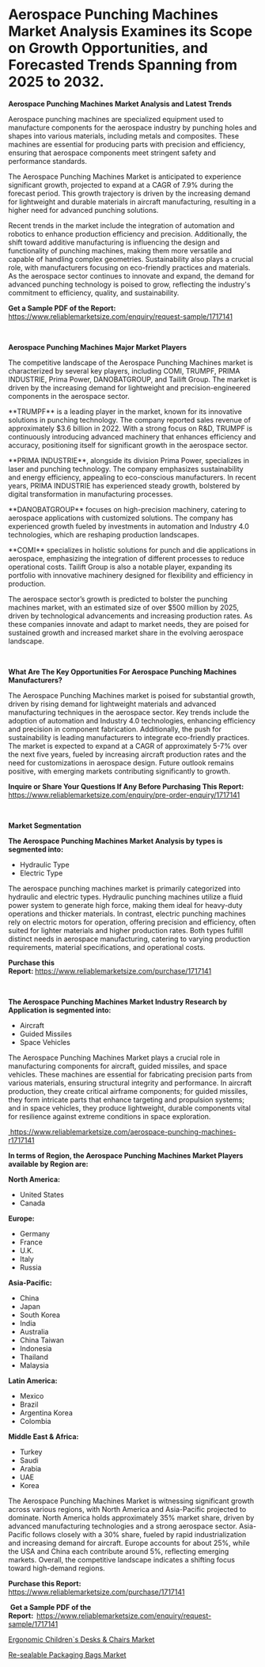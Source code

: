 <p><h1>Aerospace Punching Machines Market Analysis Examines its Scope on Growth Opportunities, and Forecasted Trends Spanning from 2025 to 2032.</h1></p><p><strong>Aerospace Punching Machines Market Analysis and Latest Trends</strong></p>
<p><p>Aerospace punching machines are specialized equipment used to manufacture components for the aerospace industry by punching holes and shapes into various materials, including metals and composites. These machines are essential for producing parts with precision and efficiency, ensuring that aerospace components meet stringent safety and performance standards.</p><p>The Aerospace Punching Machines Market is anticipated to experience significant growth, projected to expand at a CAGR of 7.9% during the forecast period. This growth trajectory is driven by the increasing demand for lightweight and durable materials in aircraft manufacturing, resulting in a higher need for advanced punching solutions.</p><p>Recent trends in the market include the integration of automation and robotics to enhance production efficiency and precision. Additionally, the shift toward additive manufacturing is influencing the design and functionality of punching machines, making them more versatile and capable of handling complex geometries. Sustainability also plays a crucial role, with manufacturers focusing on eco-friendly practices and materials. As the aerospace sector continues to innovate and expand, the demand for advanced punching technology is poised to grow, reflecting the industry's commitment to efficiency, quality, and sustainability.</p></p>
<p><strong>Get a Sample PDF of the Report:&nbsp;</strong> <a href="https://www.reliablemarketsize.com/enquiry/request-sample/1717141?utm_campaign=1901&utm_medium=2&utm_source=Github&utm_content=ia&utm_term=25032025&utm_id=aerospace-punching-machines">https://www.reliablemarketsize.com/enquiry/request-sample/1717141</a></p>
<p>&nbsp;</p>
<p><strong>Aerospace Punching Machines Major Market Players</strong></p>
<p><p>The competitive landscape of the Aerospace Punching Machines market is characterized by several key players, including COMI, TRUMPF, PRIMA INDUSTRIE, Prima Power, DANOBATGROUP, and Tailift Group. The market is driven by the increasing demand for lightweight and precision-engineered components in the aerospace sector.</p><p>**TRUMPF** is a leading player in the market, known for its innovative solutions in punching technology. The company reported sales revenue of approximately $3.6 billion in 2022. With a strong focus on R&D, TRUMPF is continuously introducing advanced machinery that enhances efficiency and accuracy, positioning itself for significant growth in the aerospace sector.</p><p>**PRIMA INDUSTRIE**, alongside its division Prima Power, specializes in laser and punching technology. The company emphasizes sustainability and energy efficiency, appealing to eco-conscious manufacturers. In recent years, PRIMA INDUSTRIE has experienced steady growth, bolstered by digital transformation in manufacturing processes.</p><p>**DANOBATGROUP** focuses on high-precision machinery, catering to aerospace applications with customized solutions. The company has experienced growth fueled by investments in automation and Industry 4.0 technologies, which are reshaping production landscapes.</p><p>**COMI** specializes in holistic solutions for punch and die applications in aerospace, emphasizing the integration of different processes to reduce operational costs. Tailift Group is also a notable player, expanding its portfolio with innovative machinery designed for flexibility and efficiency in production.</p><p>The aerospace sector’s growth is predicted to bolster the punching machines market, with an estimated size of over $500 million by 2025, driven by technological advancements and increasing production rates. As these companies innovate and adapt to market needs, they are poised for sustained growth and increased market share in the evolving aerospace landscape.</p></p>
<p>&nbsp;</p>
<p><strong>What Are The Key Opportunities For Aerospace Punching Machines Manufacturers?</strong></p>
<p><p>The Aerospace Punching Machines market is poised for substantial growth, driven by rising demand for lightweight materials and advanced manufacturing techniques in the aerospace sector. Key trends include the adoption of automation and Industry 4.0 technologies, enhancing efficiency and precision in component fabrication. Additionally, the push for sustainability is leading manufacturers to integrate eco-friendly practices. The market is expected to expand at a CAGR of approximately 5-7% over the next five years, fueled by increasing aircraft production rates and the need for customizations in aerospace design. Future outlook remains positive, with emerging markets contributing significantly to growth.</p></p>
<p><strong>Inquire or Share Your Questions If Any Before Purchasing This Report:</strong> <a href="https://www.reliablemarketsize.com/enquiry/pre-order-enquiry/1717141?utm_campaign=1901&utm_medium=2&utm_source=Github&utm_content=ia&utm_term=25032025&utm_id=aerospace-punching-machines">https://www.reliablemarketsize.com/enquiry/pre-order-enquiry/1717141</a></p>
<p>&nbsp;</p>
<p><strong>Market Segmentation</strong></p>
<p><strong>The Aerospace Punching Machines Market Analysis by types is segmented into:</strong></p>
<p><ul><li>Hydraulic Type</li><li>Electric Type</li></ul></p>
<p><p>The aerospace punching machines market is primarily categorized into hydraulic and electric types. Hydraulic punching machines utilize a fluid power system to generate high force, making them ideal for heavy-duty operations and thicker materials. In contrast, electric punching machines rely on electric motors for operation, offering precision and efficiency, often suited for lighter materials and higher production rates. Both types fulfill distinct needs in aerospace manufacturing, catering to varying production requirements, material specifications, and operational costs.</p></p>
<p><strong>Purchase this Report:&nbsp;</strong><a href="https://www.reliablemarketsize.com/purchase/1717141?utm_campaign=1901&utm_medium=2&utm_source=Github&utm_content=ia&utm_term=25032025&utm_id=aerospace-punching-machines">https://www.reliablemarketsize.com/purchase/1717141</a></p>
<p>&nbsp;</p>
<p><strong>The Aerospace Punching Machines Market Industry Research by Application is segmented into:</strong></p>
<p><ul><li>Aircraft</li><li>Guided Missiles</li><li>Space Vehicles</li></ul></p>
<p><p>The Aerospace Punching Machines Market plays a crucial role in manufacturing components for aircraft, guided missiles, and space vehicles. These machines are essential for fabricating precision parts from various materials, ensuring structural integrity and performance. In aircraft production, they create critical airframe components; for guided missiles, they form intricate parts that enhance targeting and propulsion systems; and in space vehicles, they produce lightweight, durable components vital for resilience against extreme conditions in space exploration.</p></p>
<p><a href="https://www.reliablemarketsize.com/aerospace-punching-machines-r1717141?utm_campaign=1901&utm_medium=2&utm_source=Github&utm_content=ia&utm_term=25032025&utm_id=aerospace-punching-machines">&nbsp;https://www.reliablemarketsize.com/aerospace-punching-machines-r1717141</a></p>
<p><strong>In terms of Region, the Aerospace Punching Machines Market Players available by Region are:</strong></p>
<p>
    <p> <strong> North America: </strong>
        <ul>
            <li>United States</li>
            <li>Canada</li>
        </ul>
        </p> 
    <p> <strong> Europe: </strong>
        <ul>
            <li>Germany</li>
            <li>France</li>
            <li>U.K.</li>
            <li>Italy</li>
            <li>Russia</li>
        </ul>
        </p> 
    <p> <strong> Asia-Pacific: </strong>
        <ul>
            <li>China</li>
            <li>Japan</li>
            <li>South Korea</li>
            <li>India</li>
            <li>Australia</li>
            <li>China Taiwan</li>
            <li>Indonesia</li>
            <li>Thailand</li>
            <li>Malaysia</li>
        </ul>
        </p> 
    <p> <strong> Latin America: </strong>
        <ul>
            <li>Mexico</li>
            <li>Brazil</li>
            <li>Argentina Korea</li>
            <li>Colombia</li>
        </ul>
        </p> 
    <p> <strong> Middle East & Africa: </strong>
        <ul>
            <li>Turkey</li>
            <li>Saudi</li>
            <li>Arabia</li>
            <li>UAE</li>
            <li>Korea</li>
        </ul>
    </p>
    </p>
<p><p>The Aerospace Punching Machines Market is witnessing significant growth across various regions, with North America and Asia-Pacific projected to dominate. North America holds approximately 35% market share, driven by advanced manufacturing technologies and a strong aerospace sector. Asia-Pacific follows closely with a 30% share, fueled by rapid industrialization and increasing demand for aircraft. Europe accounts for about 25%, while the USA and China each contribute around 5%, reflecting emerging markets. Overall, the competitive landscape indicates a shifting focus toward high-demand regions.</p></p>
<p><strong>Purchase this Report: </strong><a href="https://www.reliablemarketsize.com/purchase/1717141?utm_campaign=1901&utm_medium=2&utm_source=Github&utm_content=ia&utm_term=25032025&utm_id=aerospace-punching-machines">https://www.reliablemarketsize.com/purchase/1717141</a></p>
<p>&nbsp;<strong>Get a Sample PDF of the Report:&nbsp;&nbsp;</strong><a href="https://www.reliablemarketsize.com/enquiry/request-sample/1717141?utm_campaign=1901&utm_medium=2&utm_source=Github&utm_content=ia&utm_term=25032025&utm_id=aerospace-punching-machines">https://www.reliablemarketsize.com/enquiry/request-sample/1717141</a></p>
<p><strong></strong></p>
<p><p><a href="https://github.com/AKSHATREPORTPRIME/Market-Research-Report-List-7/blob/main/ergonomic-childrens-desks-chairs-market.md?utm_campaign=1901&utm_medium=2&utm_source=Github&utm_content=ia&utm_term=25032025&utm_id=aerospace-punching-machines">Ergonomic Children`s Desks & Chairs Market</a></p><p><a href="https://github.com/indrystar/Market-Research-Report-List-5/blob/main/re-sealable-packaging-bags-market.md?utm_campaign=1901&utm_medium=2&utm_source=Github&utm_content=ia&utm_term=25032025&utm_id=aerospace-punching-machines">Re-sealable Packaging Bags Market</a></p></p>